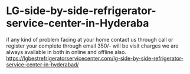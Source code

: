 # LG-side-by-side-refrigerator-service-center-in-Hyderaba
 if any kind of problem facing at your home contact us through call or register your complete  through email 350/- will be visit charges we are always available in both in online and offline also.  https://lgbestrefrigeratorservicecenter.com/lg-side-by-side-refrigerator-service-center-in-hyderabad/
